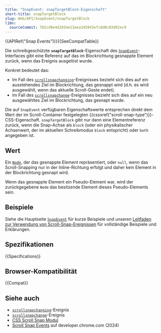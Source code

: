 ```yaml
---
title: "SnapEvent: snapTargetBlock-Eigenschaft"
short-title: snapTargetBlock
slug: Web/API/SnapEvent/snapTargetBlock
l10n:
  sourceCommit: 702cd9e4d2834e13aea345943efc8d0c03d92ec9
---
```


{{APIRef("Snap Events")}}{{SeeCompatTable}}

Die schreibgeschützte **`snapTargetBlock`**-Eigenschaft des [`SnapEvent`](/de/docs/Web/API/SnapEvent)-Interfaces gibt eine Referenz auf das im Blockrichtung gesnappte Element zurück, wenn das Ereignis ausgelöst wurde.

Konkret bedeutet das:

- Im Fall des [`scrollsnapchanging`](/de/docs/Web/API/Element/scrollsnapchanging_event)-Ereignisses bezieht sich dies auf ein ausstehendes Ziel im Blockrichtung, das gesnappt wird (d.h. es wird ausgewählt, wenn das aktuelle Scroll-Geste endet).
- Im Fall des [`scrollsnapchange`](/de/docs/Web/API/Element/scrollsnapchange_event)-Ereignisses bezieht sich dies auf ein neu ausgewähltes Ziel im Blockrichtung, das gesnapt wurde.

Die auf `SnapEvent` verfügbaren Eigenschaftswerte entsprechen direkt dem Wert der im Scroll-Container festgelegten {{cssxref("scroll-snap-type")}}-CSS-Eigenschaft. `snapTargetBlock` gibt nur dann eine Elementreferenz zurück, wenn die Snap-Achse als `block` (oder ein physikalischer Achsenwert, der im aktuellen Schreibmodus `block` entspricht) oder `both` angegeben ist.

## Wert

Ein [`Node`](/de/docs/Web/API/Node), der das gesnappte Element repräsentiert, oder `null`, wenn das Scroll-Snapping nur in der Inline-Richtung erfolgt und daher kein Element in der Blockrichtung gesnapt wird.

Wenn das gesnappte Element ein Pseudo-Element war, wird der zurückgegebene `Node` das besitzende Element dieses Pseudo-Elements sein.

## Beispiele

Siehe die Hauptseite [`SnapEvent`](/de/docs/Web/API/SnapEvent) für kurze Beispiele und unseren [Leitfaden zur Verwendung von Scroll-Snap-Ereignissen](/de/docs/Web/CSS/CSS_scroll_snap/Using_scroll_snap_events) für vollständige Beispiele und Erklärungen.

## Spezifikationen

{{Specifications}}

## Browser-Kompatibilität

{{Compat}}

## Siehe auch

- [`scrollsnapchanging`](/de/docs/Web/API/Element/scrollsnapchanging_event)-Ereignis
- [`scrollsnapchange`](/de/docs/Web/API/Element/scrollsnapchange_event)-Ereignis
- [CSS Scroll Snap Modul](/de/docs/Web/CSS/CSS_scroll_snap)
- [Scroll Snap Events](https://developer.chrome.com/blog/scroll-snap-events) auf developer.chrome.com (2024)
